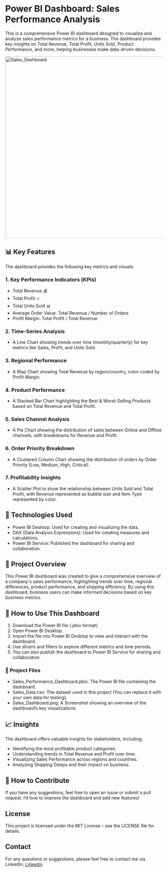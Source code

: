 # Power BI Dashboard: Sales Performance Analysis
This is a comprehensive Power BI dashboard designed to visualize and analyze sales performance metrics for a business. The dashboard provides key insights on Total Revenue, Total Profit, Units Sold, Product Performance, and more, helping businesses make data-driven decisions.

<img width="580" alt="Sales_Dashboard" src="https://github.com/user-attachments/assets/f93116b7-f47e-4aeb-a021-cc30dbd16313" />


## 📊 Key Features
The dashboard provides the following key metrics and visuals:

### 1. Key Performance Indicators (KPIs)
- Total Revenue 💰
- Total Profit 📈
- Total Units Sold 📊
- Average Order Value: Total Revenue / Number of Orders
- Profit Margin: Total Profit / Total Revenue

### 2. Time-Series Analysis
- A Line Chart showing trends over time (monthly/quarterly) for key metrics like Sales, Profit, and Units Sold.

### 3. Regional Performance
- A Map Chart showing Total Revenue by region/country, color-coded by Profit Margin.

### 4. Product Performance
- A Stacked Bar Chart highlighting the Best & Worst-Selling Products based on Total Revenue and Total Profit.

### 5. Sales Channel Analysis
- A Pie Chart showing the distribution of sales between Online and Offline channels, with breakdowns for Revenue and Profit.

### 6. Order Priority Breakdown
- A Clustered Column Chart showing the distribution of orders by Order Priority (Low, Medium, High, Critical).

### 7. Profitability Insights
- A Scatter Plot to show the relationship between Units Sold and Total Profit, with Revenue represented as bubble size and Item Type represented by color.

## 🔧 Technologies Used
- Power BI Desktop: Used for creating and visualizing the data.
- DAX (Data Analysis Expressions): Used for creating measures and calculations.
- Power BI Service: Published the dashboard for sharing and collaboration.

## 📝 Project Overview
This Power BI dashboard was created to give a comprehensive overview of a company's sales performance, highlighting trends over time, regional differences, product performance, and shipping efficiency. By using this dashboard, business users can make informed decisions based on key business metrics.

## 🚀 How to Use This Dashboard
1. Download the Power BI file (.pbix format).
2. Open Power BI Desktop.
3. Import the file into Power BI Desktop to view and interact with the dashboard.
4. Use slicers and filters to explore different metrics and time periods.
5. You can also publish the dashboard to Power BI Service for sharing and collaboration.

### 📂 Project Files
- Sales_Performance_Dashboard.pbix: The Power BI file containing the dashboard.
- Sales_Data.csv: The dataset used in this project (You can replace it with your own data for testing).
- Sales_Dashboard.png: A Screenshot showing an overview of the dashboard’s key visualizations.

## 📈 Insights
The dashboard offers valuable insights for stakeholders, including:
- Identifying the most profitable product categories.
- Understanding trends in Total Revenue and Profit over time.
- Visualizing Sales Performance across regions and countries.
- Analyzing Shipping Delays and their impact on business.

## 💬 How to Contribute
If you have any suggestions, feel free to open an issue or submit a pull request. I’d love to improve the dashboard and add new features!

## License
This project is licensed under the MIT License – see the LICENSE file for details.

## Contact
For any questions or suggestions, please feel free to contact me via LinkedIn: [Linkedin](https://linkedin.com/in/tharusha-kavindi-2b23a6273)
